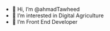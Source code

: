 - 👋 Hi, I’m @ahmadTawheed
- 👀 I’m interested in Digital Agriculture
- 🌱 I’m Front End Developer


<!---
ahmadTawheed/ahmadTawheed is a ✨ special ✨ repository because its `README.md` (this file) appears on your GitHub profile.
You can click the Preview link to take a look at your changes.
--->
